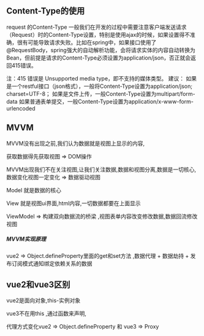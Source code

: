 ## Content-Type的使用

request 的Content-Type
一般我们在开发的过程中需要注意客户端发送请求（Request）时的Content-Type设置，特别是使用ajax的时候，如果设置得不准确，很有可能导致请求失败。比如在spring中，如果接口使用了@RequestBody，spring强大的自动解析功能，会将请求实体的内容自动转换为Bean，但前提是请求的Content-Type必须设置为application/json，否正就会返回415错误。

注：415 错误是 Unsupported media type，即不支持的媒体类型。
建议：
如果是一个restful接口（json格式），一般将Content-Type设置为application/json; charset=UTF-8；
如果是文件上传，一般Content-Type设置为multipart/form-data
如果普通表单提交，一般Content-Type设置为application/x-www-form-urlencoded

## MVVM 

MVVM没有出现之前,我们认为数据就是视图上显示的内容,

获取数据得先获取视图 => DOM操作

MVVM出现我们不在关注视图,让我们关注数据,数据和视图分离,数据是一切核心,数据变化视图一定变化 => 数据驱动视图

Model 就是数据的核心

View 就是视图ui界面,html内容,一切数据都要在上面显示

ViewModel => 构建双向数据流的桥梁 ,视图表单内容改变修改数据,数据回流修改视图

##### MVVM实现原理

vue2 => Object.defineProperty里面的get和set方法 ,数据代理 + 数据劫持 + 发布订阅模式通知绑定依赖关系的数据

## vue2和vue3区别

vue2是面向对象,this-实例对象

vue3不在用this ,通过函数来声明,

代理方式变化vue2 => Object.defineProperty 和 vue3 => Proxy

